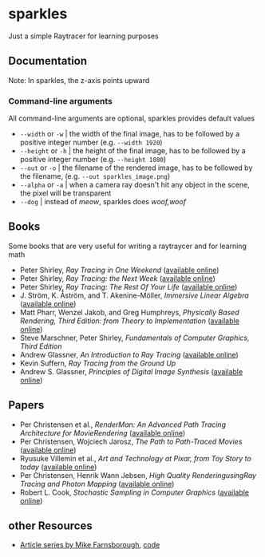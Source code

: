 # sparkles
Just a simple Raytracer for learning purposes

## Documentation
Note: In sparkles, the z-axis points upward

### Command-line arguments
All command-line arguments are optional, sparkles provides default values
* `--width` or `-w` | the width of the final image, has to be followed by a positive integer number (e.g. `--width 1920`)
* `--height` or `-h` | the height of the final image, has to be followed by a positive integer number (e.g. `--height 1080`)
* `--out` or `-o` | the filename of the rendered image, has to be followed by the filename, (e.g. `--out sparkles_image.png`)
* `--alpha` or `-a` | when a camera ray doesn't hit any object in the scene, the pixel will be transparent
* `--dog` | instead of _meow_, sparkles does _woof,woof_

## Books
Some books that are very useful for writing a raytraycer and for learning math
* Peter Shirley, _Ray Tracing in One Weekend_ ([available online](https://raytracing.github.io/books/RayTracingInOneWeekend.html))
* Peter Shirley, _Ray Tracing: the Next Week_ ([available online](https://raytracing.github.io/books/RayTracingTheNextWeek.html))
* Peter Shirley, _Ray Tracing: The Rest Of Your Life_ ([available online](https://raytracing.github.io/books/RayTracingTheRestOfYourLife.html))
* J. Ström, K. Åström, and T. Akenine-Möller, _Immersive Linear Algebra_ ([available online](http://immersivemath.com/ila/index.html))
* Matt Pharr, Wenzel Jakob, and Greg Humphreys, _Physically Based Rendering, Third Edition: from Theory to Implementation_ ([available online](http://www.pbr-book.org/))
* Steve Marschner, Peter Shirley, _Fundamentals of Computer Graphics, Third Edition_
* Andrew Glassner, _An Introduction to Ray Tracing_ ([available online](http://www.realtimerendering.com/raytracing/An-Introduction-to-Ray-Tracing-The-Morgan-Kaufmann-Series-in-Computer-Graphics-.pdf))
* Kevin Suffern, _Ray Tracing from the Ground Up_
* Andrew S. Glassner, _Principles of Digital Image Synthesis_ ([available online](http://realtimerendering.com/Principles_of_Digital_Image_Synthesis_v1.0.1.pdf))

## Papers
* Per Christensen et al., _RenderMan: An Advanced Path Tracing Architecture for MovieRendering_ ([available online](http://graphics.pixar.com/library/RendermanTog2018/paper.pdf))
* Per Christensen, Wojciech Jarosz, _The Path to Path-Traced Movies_ ([available online](http://graphics.pixar.com/library/PathTracedMovies/paper.pdf))
* Ryusuke Villemin et al., _Art and Technology at Pixar, from Toy Story to today_ ([available online](http://graphics.pixar.com/library/SigAsia2015/paper.pdf))
* Per Christensen, Henrik Wann Jebsen, _High Quality RenderingusingRay Tracing and Photon Mapping_ ([available online](http://graphics.pixar.com/library/HQRenderingCourse/paper.pdf))
* Robert L. Cook, _Stochastic Sampling in Computer Graphics_ ([available online](http://graphics.pixar.com/library/StochasticSampling/paper.pdf))

## other Resources
* [Article series by Mike Farnsborough](http://renderspud.blogspot.com/2012/04/basic-ray-tracer-stage-1.html), [code](https://github.com/Tecla/Rayito)
